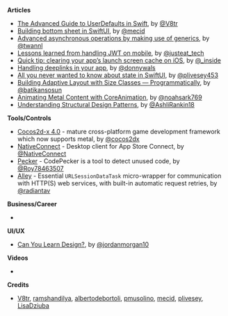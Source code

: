 
**Articles**

* [The Advanced Guide to UserDefaults in Swift](https://www.vadimbulavin.com/advanced-guide-to-userdefaults-in-swift/), by [@V8tr](https://twitter.com/V8tr)
* [Building bottom sheet in SwiftUI](https://swiftwithmajid.com/2019/12/11/building-bottom-sheet-in-swiftui/), by [@mecid](https://twitter.com/mecid)
* [Advanced asynchronous operations by making use of generics](https://www.avanderlee.com/swift/advanced-asynchronous-operations/), by [@twannl](https://twitter.com/twannl)
* [Lessons learned from handling JWT on mobile](https://medium.com/just-eat-tech/lessons-learned-from-handling-jwt-on-mobile-c6e4b1d4fed6), by [@justeat_tech](https://twitter.com/justeat_tech)
* [Quick tip: clearing your app’s launch screen cache on iOS](https://rambo.codes/ios/quick-tip/2019/12/09/clearing-your-apps-launch-screen-cache-on-ios.html), by [@_inside](https://www.twitter.com/_inside)
* [Handling deeplinks in your app](https://www.donnywals.com/handling-deeplinks-in-your-app/), by [@donnywals](https://twitter.com/donnywals)
* [All you never wanted to know about state in SwiftUI](https://medium.com/device-blogs/all-you-never-wanted-to-know-about-state-in-swiftui-7314d0c51318), by [@plivesey453](https://twitter.com/plivesey453)
* [Building Adaptive Layout with Size Classes — Programmatically](https://medium.com/flawless-app-stories/building-adaptive-layout-with-size-classes-programmatically-40db42950c89), by [@batikansosun](https://twitter.com/batikansosun)
* [Animating Metal Content with CoreAnimation](https://noahgilmore.com/blog/coreanimation-metal/), by [@noahsark769](https://twitter.com/noahsark769)
* [Understanding Structural Design Patterns](https://lickability.com/blog/structural-design-patterns/), by [@AshliRankin18](https://twitter.com/AshliRankin18)

**Tools/Controls**

* [Cocos2d-x 4.0](https://www.cocos.com/en/cocos2dx) - mature cross-platform game development framework which now supports metal, by [@cocos2dx](https://twitter.com/cocos2dx/)
* [NativeConnect](https://nativeconnect.app/blog/official-launch/) - Desktop client for App Store Connect, by [@NativeConnect](https://twitter.com/NativeConnect)
* [Pecker](https://github.com/woshiccm/Pecker) - CodePecker is a tool to detect unused code, by [@Roy78463507](https://twitter.com/Roy78463507)
* [Alley](https://github.com/radianttap/Alley) - Essential `URLSessionDataTask` micro-wrapper for communication with HTTP(S) web services, with built-in automatic request retries, by [@radiantav](https://twitter.com/radiantav)

**Business/Career**

* 

**UI/UX**

* [Can You Learn Design?](https://www.swiftjectivec.com/can-you-learn-design/), by [@jordanmorgan10](https://www.twitter.com/jordanmorgan10)

**Videos**

* 

**Credits**

* [V8tr](https://github.com/V8tr), [ramshandilya](https://github.com/ramshandilya), [albertodebortoli](https://github.com/albertodebortoli), [pmusolino](https://github.com/pmusolino), [mecid](https://github.com/mecid), [plivesey](https://github.com/plivesey/), [LisaDziuba](https://github.com/lisadziuba)
